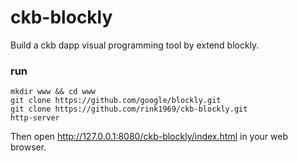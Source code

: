# ckb-blockly

Build a ckb dapp visual programming tool by extend blockly.

### run

```shell
mkdir www && cd www
git clone https://github.com/google/blockly.git
git clone https://github.com/rink1969/ckb-blockly.git
http-server
```

Then open http://127.0.0.1:8080/ckb-blockly/index.html in your web browser.

